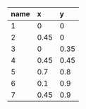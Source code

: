 |name|x|y|
|:----|:----|:----|
|1|0|0|
|2|0.45|0|
|3|0|0.35|
|4|0.45|0.45|
|5|0.7|0.8|
|6|0.1|0.9|
|7|0.45|0.9|